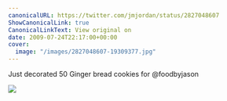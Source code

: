 ```yaml
---
canonicalURL: https://twitter.com/jmjordan/status/2827048607
ShowCanonicalLink: true
CanonicalLinkText: View original on
date: 2009-07-24T22:17:00+00:00
cover:
  image: "/images/2827048607-19309377.jpg"
---
```

Just decorated 50 Ginger bread cookies for @foodbyjason

![](/images/2827048607-19309377.jpg)